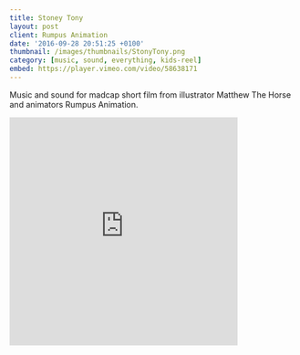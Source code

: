 ```yaml
---
title: Stoney Tony
layout: post
client: Rumpus Animation
date: '2016-09-28 20:51:25 +0100'
thumbnail: /images/thumbnails/StonyTony.png
category: [music, sound, everything, kids-reel]
embed: https://player.vimeo.com/video/58638171
---
```


Music and sound for madcap short film from illustrator Matthew The Horse and animators Rumpus Animation.

<div id="bc"><iframe style="border: 0; width: 400px; height: 400px;" src="https://bandcamp.com/EmbeddedPlayer/track=804273459/size=large/bgcol=ffffff/linkcol=0687f5/minimal=true/transparent=true/" seamless><a href="http://skillbard.bandcamp.com/track/juz-relagz">( ͡° ͜ʖ ͡°) &quot;Juz Relagz&quot; by Skillbard</a></iframe></div>
